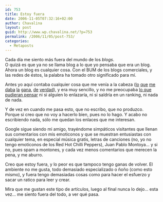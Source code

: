 ```yaml
---
id: 753
title: Estoy fuera
date: 2006-11-05T07:32:16+02:00
author: Chavalina
layout: post
guid: http://www.wp.chavalina.net/?p=753
permalink: /2006/11/05/post-753/
categories:
  - Metaposts
---
```

Cada día me siento más fuera del mundo de los _blogs_.  
O quizá es que ya no se llama blog a lo que yo pensaba que era un blog.  
Ahora un blog es cualquier cosa. Con el BUM de los blogs comerciales, y las redes de éstos, la palabra ha tomado otro significado para mí.

Antes yo aquí contaba cualquier cosa que me venía a la cabeza (<a href="http://chavalina.net/comentar.php?idpost=66&q=" target="_blank">lo</a> <a href="http://chavalina.net/comentar.php?idpost=49&q=" target="_blank">que</a> <a href="http://chavalina.net/comentar.php?idpost=8&q=" target="_blank">me</a> <a href="http://chavalina.net/comentar.php?idpost=540&q=" target="_blank">daba</a> <a href="http://chavalina.net/comentar.php?idpost=507&q=" target="_blank">la</a> <a href="http://chavalina.net/comentar.php?idpost=437&q=" target="_blank">gana</a>, <a href="http://chavalina.net/comentar.php?idpost=362&q=" target="_blank">de</a> <a href="http://chavalina.net/comentar.php?idpost=276&q=" target="_blank">verdad</a>), y era muy sencillo, y no me preocupaba <a href="http://www.htmllife.com/archivos/la-empatia-puede-ser-perjudicial-para-tu-blog/" target="_blank">lo que pudieran pensar</a> ni si alguien lo enlazaría, ni si saldría en un ranking, ni nada de nada.

Y de vez en cuando me pasa esto, que no escribo, que no produzco. Porque si creo que no voy a hacerlo bien, pues no lo hago. Y acabo no escribiendo nada, sólo me quedan los enlaces que me interesan.

Google sigue siendo mi amigo, trayéndome simpáticos visitantes que llenan sus comentarios con mis emoticonos y que se muestran entusiastas con cualquier tema, en especial música gratis, letras de canciones (no, yo no tengo emoticonos de los Red Hot Chilli Peppers), Juan Pablo Montoya… y si no, pues spam a montones, y cada vez menos comentarios que merecen la pena, y me aburro.

Creo que estoy fuera, y lo peor es que tampoco tengo ganas de volver. El ambiente no me gusta, todo demasiado especializado o ñoño (como esto mismo), y fuera tengo demasiadas cosas como para hacer el esfuerzo y sacar un ratico para leer y crear.

Mira que me gustan este tipo de artículos, luego al final nunca lo dejo… esta vez… me siento fuera del todo, a ver qué pasa.